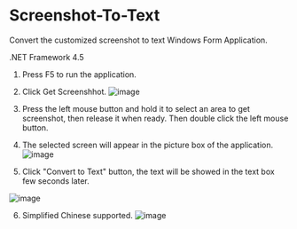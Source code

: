 # Screenshot-To-Text
Convert the customized screenshot to text
Windows Form Application.


.NET Framework 4.5

1. Press F5 to run the application.
2. Click Get Screenshhot.
![image](https://user-images.githubusercontent.com/109420709/183228408-f54efe66-fa1a-41bf-9a53-161d46ded6d5.png)

3. Press the left mouse button and hold it to select an area to get screenshot, then release it when ready. Then double click the left mouse button.

4. The selected screen will appear in the picture box of the application.
![image](https://user-images.githubusercontent.com/109420709/183228744-ac3365f0-a0f2-4dbe-921a-0029a83a56bc.png)

5. Click "Convert to Text" button, the text will be showed in the text box few seconds later.

![image](https://user-images.githubusercontent.com/109420709/183228783-e18179ed-efa1-45d7-9347-3fe1edc8c071.png)

6. Simplified Chinese supported.
![image](https://user-images.githubusercontent.com/109420709/183228890-1645e044-0dab-4c4d-b636-e68bdb325c36.png)


